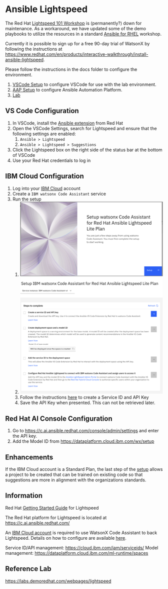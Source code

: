 # Ansible Lightspeed

The Red Hat [Lightspeed 101 Workshop](https://play.instruqt.com/embed/redhat/tracks/lightspeed-101) is (permanently?) down for maintenance. As a workaround, we have updated some of the demo playbooks to utilize the resources in a standard [Ansible for RHEL](https://aap2.demoredhat.com/exercises/ansible_rhel/) workshop.

Currently it is possible to sign up for a free 90-day trial of WatsonX by following the instructions at <https://www.redhat.com/en/products/interactive-walkthrough/install-ansible-lightspeed>.

Please follow the instructions in the docs folder to configure the environment.

1. [VSCode Setup](./docs/vscode_setup.md) to configure VSCode for use with the lab environment.
2. [AAP Setup](./docs/aap_setup.md) to configure Ansible Automation Platform.
3. [Lab](./docs/install_apache.md)

## VS Code Configuration

1. In VSCode, install the [Ansible extension](https://marketplace.visualstudio.com/items?itemName=redhat.ansible) from Red Hat
2. Open the VSCode Settings, search for Lightspeed and ensure that the following settings are enabled:
   1. `Ansible > Lightspeed`
   2. `Ansible > Lightspeed > Suggestions`
3. Click the Lightspeed box on the right side of the status bar at the bottom of VSCode
4. Use your Red Hat credentials to log in

## IBM Cloud Configuration

1. Log into your [IBM Cloud](https://cloud.ibm.com/) account
2. Create a `IBM watsonx Code Assistant` service
3. Run the setup
   1. ![Initial Setup](./assets/img/WatsonX_setup1.png)
   2. ![Setup Tasks](./assets/img/WatsonX_setup2.png)
   3. Follow the instructions [here](https://cloud.ibm.com/docs/watsonx-code-assistant?topic=watsonx-code-assistant-cloud-setup-a#sid_apikey) to create a Service ID and API Key
   4. Save the API Key when presented. This can not be retrieved later.

## Red Hat AI Console Configuration

1. Go to <https://c.ai.ansible.redhat.com/console/admin/settings> and enter the API key.
2. Add the Model ID from <https://dataplatform.cloud.ibm.com/wx/setup>

## Enhancements

If the IBM Cloud account is a Standard Plan, the last step of the [setup](https://cloud.ibm.com/docs/watsonx-code-assistant?topic=watsonx-code-assistant-cloud-setup-a#create-project) allows a project to be created that can be trained on existing code so that suggestions are more in alignment with the organizations standards.

## Information

Red Hat [Getting Started Guide](https://www.redhat.com/en/blog/getting-started-red-hat-ansible-lightspeed-ibm-watsonx-code-assistant) for Lightspeed

The Red Hat platform for Lightspeed is located at <https://c.ai.ansible.redhat.com/>

An [IBM Cloud account](https://cloud.ibm.com/registration) is required to use WatsonX Code Assistant to back Lightspeed. Details on how to configure are available [here](https://cloud.ibm.com/docs/watsonx-code-assistant?topic=watsonx-code-assistant-cloud-setup-a).

Service ID/API management: <https://cloud.ibm.com/iam/serviceids/>
Model management: <https://dataplatform.cloud.ibm.com/ml-runtime/spaces>

## Reference Lab

<https://labs.demoredhat.com/webpages/lightspeed>
